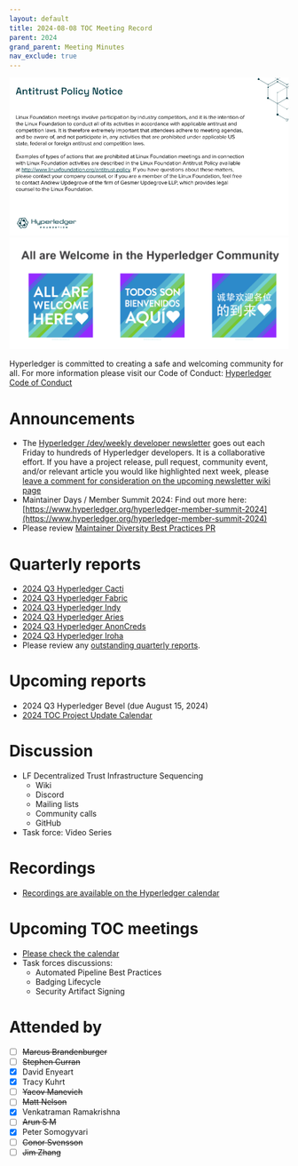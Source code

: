 ```yaml
---
layout: default
title: 2024-08-08 TOC Meeting Record
parent: 2024
grand_parent: Meeting Minutes
nav_exclude: true
---
```


![Antitrust Policy Notice](../images/antitrust-policy-notice.png "Antitrust Policy Notice")
![All are Welcome in the Hyperledger Community](../images/all-are-welcome.png "All are Welcome in the Hyperledger Community")

Hyperledger is committed to creating a safe and welcoming community for all. For more information please visit our Code of Conduct: [Hyperledger Code of Conduct](https://toc.hyperledger.org/governing-documents/code-of-conduct.html)

# Announcements
- The [Hyperledger /dev/weekly developer newsletter](https://wiki.hyperledger.org/pages/viewpage.action?pageId=39618905) goes out each Friday to hundreds of Hyperledger developers. It is a collaborative effort. If you have a project release, pull request, community event, and/or relevant article you would like highlighted next week, please [leave a comment for consideration on the upcoming newsletter wiki page](https://wiki.hyperledger.org/display/DR/2024)
- Maintainer Days / Member Summit 2024: Find out more here: [https://www.hyperledger.org/hyperledger-member-summit-2024](https://www.hyperledger.org/hyperledger-member-summit-2024)
- Please review [Maintainer Diversity Best Practices PR](https://github.com/hyperledger/toc/pull/272)

# Quarterly reports
- [2024 Q3 Hyperledger Cacti](https://github.com/hyperledger/toc/pull/277)
- [2024 Q3 Hyperledger Fabric](https://github.com/hyperledger/toc/pull/278)
- [2024 Q3 Hyperledger Indy](https://github.com/hyperledger/toc/pull/279)
- [2024 Q3 Hyperledger Aries](https://github.com/hyperledger/toc/pull/281)
- [2024 Q3 Hyperledger AnonCreds](https://github.com/hyperledger/toc/pull/282)
- [2024 Q3 Hyperledger Iroha](https://github.com/hyperledger/toc/pull/285)
- Please review any [outstanding quarterly reports](https://github.com/hyperledger/toc/pulls?q=is%3Apr+is%3Aopen+label%3Aquarterly-report+user-review-requested%3A%40me).

# Upcoming reports
- 2024 Q3 Hyperledger Bevel (due August 15, 2024)
- [2024 TOC Project Update Calendar](../../project-reports/2024/2024-updates.md)

# Discussion
- LF Decentralized Trust Infrastructure Sequencing
  - Wiki
  - Discord
  - Mailing lists
  - Community calls
  - GitHub
- Task force: Video Series

# Recordings
- [Recordings are available on the Hyperledger calendar](https://zoom-lfx.platform.linuxfoundation.org/meetings/lf-decentralized-trust)

# Upcoming TOC meetings
- [Please check the calendar](https://zoom-lfx.platform.linuxfoundation.org/meetings/lf-decentralized-trust)
- Task forces discussions:
  - Automated Pipeline Best Practices
  - Badging Lifecycle
  - Security Artifact Signing

# Attended by

- [ ] ~~Marcus Brandenburger~~
- [ ] ~~Stephen Curran~~
- [x] David Enyeart
- [x] Tracy Kuhrt
- [ ] ~~Yacov Manevich~~
- [ ] ~~Matt Nelson~~
- [x] Venkatraman Ramakrishna
- [ ] ~~Arun S M~~
- [x] Peter Somogyvari
- [ ] ~~Conor Svensson~~
- [ ] ~~Jim Zhang~~
